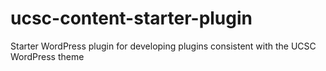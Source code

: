 # ucsc-content-starter-plugin
Starter WordPress plugin for developing plugins consistent with the UCSC WordPress theme
